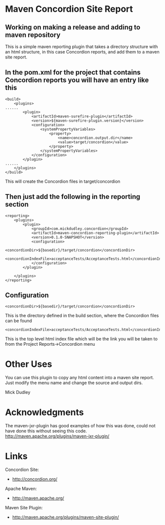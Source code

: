 Maven Concordion Site Report
============================

Working on making a release and adding to maven repository
----------------------------------------------------------

This is a simple maven reporting plugin that takes a directory structure with an html structure,
in this case Concordion reports, and add them to a maven site report.

In the pom.xml for the project that contains Concordion reports you will have an entry like this
------------------------------------------------------------------------------------------------

    <build>
        <plugins>
    ......
            <plugin>
                <artifactId>maven-surefire-plugin</artifactId>
                <version>${maven-surefire-plugin.version}</version>
                <configuration>
                    <systemPropertyVariables>
                        <property>
                            <name>concordion.output.dir</name>
                            <value>target/concordion</value>
                        </property>
                    </systemPropertyVariables>
                </configuration>
            </plugin>
    ......
        </plugins>
    </build>

This will create the Concordion files in target/concordion

Then just add the following in the reporting section
----------------------------------------------------
    <reporting>
        <plugins>
            <plugin>
                <groupId>com.mickdudley.concordion</groupId>
                <artifactId>maven-concordion-reporting-plugin</artifactId>
                <version>0.1.0-SNAPSHOT</version>
                <configuration>
                    <concordionDir>${basedir}/target/concordion</concordionDir>
                    <concordionIndexFile>acceptanceTests/AcceptanceTests.html</concordionIndexFile>
                </configuration>
            </plugin>

        </plugins>
    </reporting>

Configuration
-------------

    <concordionDir>${basedir}/target/concordion</concordionDir>
This is the directory defined in the build section, where the Concordion files can be found

    <concordionIndexFile>acceptanceTests/AcceptanceTests.html</concordionIndexFile>
This is the top level html index file which will be the link you will be taken to from the Project Reports->Concordion menu

Other Uses
==========
You can use this plugin to copy any html content into a maven site report.
Just modify the menu name and change the source and output dirs.


Mick Dudley



Acknowledgments
===============

The maven-jxr-plugin has good examples of how this was done, could not have done this without seeing this code.
http://maven.apache.org/plugins/maven-jxr-plugin/

Links
=====

Concordion Site:

* http://concordion.org/

Apache Maven:

* http://maven.apache.org/

Maven Site Plugin:

* http://maven.apache.org/plugins/maven-site-plugin/


